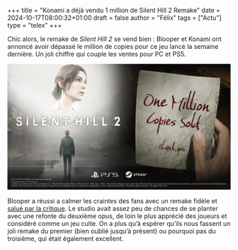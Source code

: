 +++
title = "Konami a déjà vendu 1 million de Silent Hill 2 Remake"
date = 2024-10-17T08:00:32+01:00
draft = false
author = "Félix"
tags = ["Actu"]
type = "telex"
+++

Chic alors, le remake de *Silent Hill 2* se vend bien : Blooper et Konami ont annoncé avoir dépassé le million de copies pour ce jeu lancé la semaine dernière. Un joli chiffre qui couple les ventes pour PC et PS5.

![Promo SH2](silenthill.jpeg "")

Blooper a réussi a calmer les craintes des fans avec un remake fidèle et [salué par la critique](https://nostickreloaded.substack.com/i/150107234/du-brouillard-en-hd). Le studio avait assez peu de chances de se planter avec une refonte du deuxième opus, de loin le plus apprécié des joueurs et considéré comme un jeu culte. On a plus qu’à espérer qu’ils nous fassent un joli remake du premier (bien oublié jusqu’à présent) ou pourquoi pas du troisième, qui était également excellent.

